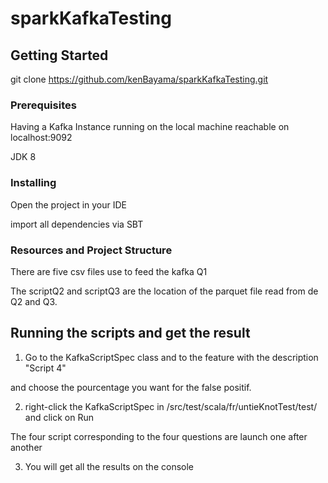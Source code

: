 # sparkKafkaTesting


## Getting Started

git clone https://github.com/kenBayama/sparkKafkaTesting.git


### Prerequisites

Having a Kafka Instance running on the local machine reachable on localhost:9092

JDK 8

### Installing


Open the project in your IDE 

import all dependencies via SBT

### Resources and Project Structure

There are five csv files use to feed the kafka Q1

The scriptQ2 and scriptQ3 are the location of the parquet file read from de Q2 and Q3.

## Running the scripts and get the result


1. Go to the KafkaScriptSpec class and to the feature with the description "Script 4" 

and choose the pourcentage you want for the false positif.

2. right-click the KafkaScriptSpec in /src/test/scala/fr/untieKnotTest/test/ and click on Run

The four script corresponding to the four questions are launch one after another

3. You will get all the results on the console




